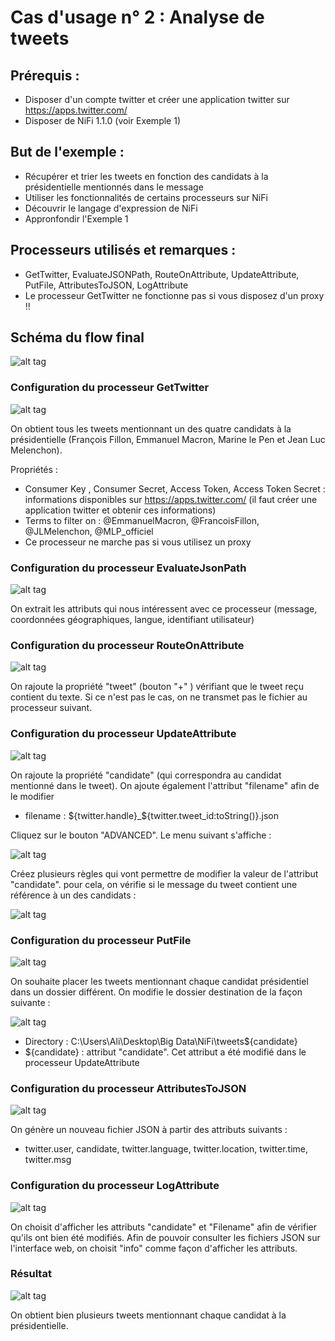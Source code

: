 Cas d'usage n° 2 : Analyse de tweets
================


## Prérequis :
- Disposer d'un compte twitter et créer une application twitter sur https://apps.twitter.com/
- Disposer de NiFi 1.1.0 (voir Exemple 1)

## But de l'exemple :
- Récupérer et trier les tweets en fonction des candidats à la présidentielle mentionnés dans le message
- Utiliser les fonctionnalités de certains processeurs sur NiFi
- Découvrir le langage d'expression de NiFi
- Appronfondir l'Exemple 1

## Processeurs utilisés et remarques :
- GetTwitter, EvaluateJSONPath, RouteOnAttribute, UpdateAttribute, PutFile, AttributesToJSON, LogAttribute
- Le processeur GetTwitter ne fonctionne pas si vous disposez d'un proxy !!

## Schéma du flow final

![alt tag](https://github.com/DataWarehouse2017/Tests-NiFi/blob/master/Exemple%202/screenshots2/flow.PNG)

### Configuration du processeur GetTwitter

![alt tag](https://github.com/DataWarehouse2017/Tests-NiFi/blob/master/Exemple%202/screenshots2/ConfigureGetTwitter.PNG)

On obtient tous les tweets mentionnant un des quatre candidats à la présidentielle (François Fillon, Emmanuel Macron, Marine le Pen et Jean Luc Melenchon).

Propriétés :
- Consumer Key , Consumer Secret, Access Token, Access Token Secret : informations disponibles sur https://apps.twitter.com/ (il faut créer une application twitter et obtenir ces informations)
- Terms to filter on : @EmmanuelMacron, @FrancoisFillon, @JLMelenchon, @MLP_officiel
- Ce processeur ne marche pas si vous utilisez un proxy

### Configuration du processeur EvaluateJsonPath

![alt tag](https://github.com/DataWarehouse2017/Tests-NiFi/blob/master/Exemple%202/screenshots2/ConfigureEvaluateJsonPath.PNG)

On extrait les attributs qui nous intéressent avec ce processeur (message, coordonnées géographiques, langue, identifiant utilisateur)

### Configuration du processeur RouteOnAttribute

![alt tag](https://github.com/DataWarehouse2017/Tests-NiFi/blob/master/Exemple%202/screenshots2/ConfigureRouteOnAttribute.PNG)

On rajoute la propriété "tweet" (bouton "+" ) vérifiant que le tweet reçu contient du texte. Si ce n'est pas le cas, on ne transmet pas le fichier au processeur suivant. 

### Configuration du processeur UpdateAttribute

![alt tag](https://github.com/DataWarehouse2017/Tests-NiFi/blob/master/Exemple%202/screenshots2/ConfigureUpdateAttribute.PNG)

On rajoute la propriété "candidate" (qui correspondra au candidat mentionné dans le tweet). 
On ajoute également l'attribut "filename" afin de le modifier

- filename : ${twitter.handle}_${twitter.tweet_id:toString()}.json

Cliquez sur le bouton "ADVANCED". Le menu suivant s'affiche :

![alt tag](https://github.com/DataWarehouse2017/Tests-NiFi/blob/master/Exemple%202/screenshots2/advancedSettingsEmpty)

Créez plusieurs règles qui vont permettre de modifier la valeur de l'attribut "candidate". pour cela, on vérifie si le message du tweet contient une référence à un des candidats :

![alt tag](https://github.com/DataWarehouse2017/Tests-NiFi/blob/master/Exemple%202/screenshots2/advancedSettingsUpdateAttribute.PNG)

### Configuration du processeur PutFile

![alt tag](https://github.com/DataWarehouse2017/Tests-NiFi/blob/master/Exemple%202/screenshots2/ConfigurePutFile.PNG)

On souhaite placer les tweets mentionnant chaque candidat présidentiel dans un dossier différent.
On modifie le dossier destination de la façon suivante :

![alt tag](https://github.com/DataWarehouse2017/Tests-NiFi/blob/master/Exemple%202/screenshots2/directoryPutfile.PNG)

- Directory : C:\Users\Ali\Desktop\Big Data\NiFi\tweets\${candidate}
- ${candidate} : attribut "candidate". Cet attribut a été modifié dans le processeur UpdateAttribute

### Configuration du processeur AttributesToJSON

![alt tag](https://github.com/DataWarehouse2017/Tests-NiFi/blob/master/Exemple%202/screenshots2/ConfigureAttributesToJSON.PNG)

On génère un nouveau fichier JSON à partir des attributs suivants : 
- twitter.user, candidate, twitter.language, twitter.location, twitter.time, twitter.msg

### Configuration du processeur LogAttribute

![alt tag](https://github.com/DataWarehouse2017/Tests-NiFi/blob/master/Exemple%202/screenshots2/ConfigureLogAttribute.PNG)

On choisit d'afficher les attributs "candidate" et "Filename" afin de vérifier qu'ils ont bien été modifiés. Afin de pouvoir consulter les fichiers JSON sur l'interface web, on choisit "info" comme façon d'afficher les attributs.

### Résultat

![alt tag](https://github.com/DataWarehouse2017/Tests-NiFi/blob/master/Exemple%202/screenshots2/resultat.PNG)

On obtient bien plusieurs tweets mentionnant chaque candidat à la présidentielle.



